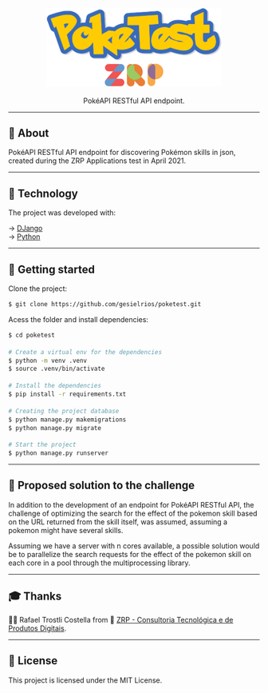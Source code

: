 <p align="center">
    <img src="/poketest/core/static/assets/images/logo.png" alt="Logo" width="350"/><br><br>
    PokéAPI RESTful API endpoint.<br>
</p>

------------
<h2>📖 About</h2>

PokéAPI RESTful API endpoint for discovering Pokémon skills in json, created during the ZRP Applications test in April 2021.

------------
<h2>🧪 Technology</h2>

The project was developed with:

&rarr; <a href="https://www.djangoproject.com/" target="_blank">DJango</a> <br>
&rarr; <a href="https://www.python.org/" target="_blank">Python</a> <br>

------------
<h2>🔌 Getting started</h2>
Clone the project:

```bash
$ git clone https://github.com/gesielrios/poketest.git
```

Acess the folder and install dependencies:

```bash
$ cd poketest

# Create a virtual env for the dependencies
$ python -m venv .venv
$ source .venv/bin/activate

# Install the dependencies
$ pip install -r requirements.txt

# Creating the project database
$ python manage.py makemigrations
$ python manage.py migrate

# Start the project
$ python manage.py runserver
```
------------
<h2>🔖 Proposed solution to the challenge</h2>
<p>
    In addition to the development of an endpoint for PokéAPI RESTful API, the challenge of optimizing the search for the effect of the pokemon skill based on the URL returned from the skill itself, was assumed, assuming a pokemon might have several skills.
</p>
<p>
    Assuming we have a server with n cores available, a possible solution would be to parallelize the search requests for the effect of the pokemon skill on each core in a pool through the multiprocessing library.
</p>

------------
<h2>🎓 Thanks</h2>

👨‍🏫 Rafael Trostli Costella from 🚀 <a href="https://zrp.com.br/" target="_blank">ZRP - Consultoria Tecnológica e de Produtos Digitais</a>.

------------
<h2>📝 License</h2>
This project is licensed under the MIT License.